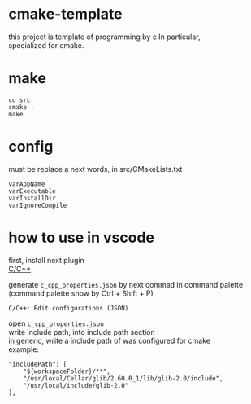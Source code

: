 # cmake-template
this project is template of programming by c In particular,  
specialized for cmake.

# make
````
cd src
cmake .
make
````

# config
must be replace a next words, in src/CMakeLists.txt
````
varAppName
varExecutable
varInstallDir
varIgnoreCompile
````


# how to use in vscode
first, install next plugin  
[C/C++](https://marketplace.visualstudio.com/items?itemName=ms-vscode.cpptools)

generate `c_cpp_properties.json` by next commad in command palette
(command palette show by Ctrl + Shift + P)
````
C/C++: Edit configurations (JSON)
````

open `c_cpp_properties.json`  
write include path, into include path section  
in generic, write a include path of was configured for cmake  
example:
````
"includePath": [
    "${workspaceFolder}/**",
    "/usr/local/Cellar/glib/2.60.0_1/lib/glib-2.0/include",
    "/usr/local/include/glib-2.0"
],
````